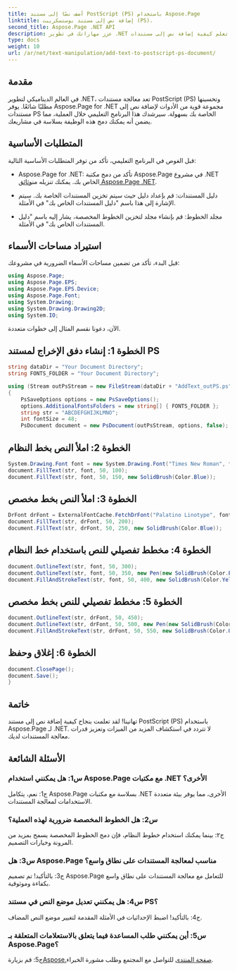 ```yaml
---
title: أضف نصًا إلى مستند PostScript (PS) باستخدام Aspose.Page
linktitle: إضافة نص إلى مستند بوستسكريبت (PS).
second_title: Aspose.Page .NET API
description: عزز مهاراتك في تطوير .NET من خلال تعلم كيفية إضافة نص إلى مستندات PostScript (PS) باستخدام Aspose.Page. استكشف الأمثلة خطوة بخطوة وأطلق العنان لقوة معالجة المستندات.
type: docs
weight: 10
url: /ar/net/text-manipulation/add-text-to-postscript-ps-document/
---
```

## مقدمة

في العالم الديناميكي لتطوير .NET، تعد معالجة مستندات PostScript (PS) وتحسينها مطلبًا شائعًا. يوفر Aspose.Page for .NET مجموعة قوية من الأدوات لإضافة نص إلى مستندات PS الخاصة بك بسهولة. سيرشدك هذا البرنامج التعليمي خلال العملية، مما يضمن أنه يمكنك دمج هذه الوظيفة بسلاسة في مشاريعك.

## المتطلبات الأساسية

قبل الغوص في البرنامج التعليمي، تأكد من توفر المتطلبات الأساسية التالية:

-  Aspose.Page for .NET: تأكد من دمج مكتبة Aspose.Page في مشروع .NET الخاص بك. يمكنك تنزيله من[وثائق Aspose.Page .NET](https://reference.aspose.com/page/net/).

- دليل المستندات: قم بإعداد دليل حيث سيتم تخزين المستندات الخاصة بك. سيتم الإشارة إلى هذا باسم "دليل المستندات الخاص بك" في الأمثلة.

- مجلد الخطوط: قم بإنشاء مجلد لتخزين الخطوط المخصصة، يشار إليه باسم "دليل المستندات الخاص بك" في الأمثلة.

## استيراد مساحات الأسماء

قبل البدء، تأكد من تضمين مساحات الأسماء الضرورية في مشروعك:

```csharp
using Aspose.Page;
using Aspose.Page.EPS;
using Aspose.Page.EPS.Device;
using Aspose.Page.Font;
using System.Drawing;
using System.Drawing.Drawing2D;
using System.IO;
```

الآن، دعونا نقسم المثال إلى خطوات متعددة.

## الخطوة 1: إنشاء دفق الإخراج لمستند PS

```csharp
string dataDir = "Your Document Directory";
string FONTS_FOLDER = "Your Document Directory";

using (Stream outPsStream = new FileStream(dataDir + "AddText_outPS.ps", FileMode.Create))
{
    PsSaveOptions options = new PsSaveOptions();
    options.AdditionalFontsFolders = new string[] { FONTS_FOLDER };
    string str = "ABCDEFGHIJKLMNO";
    int fontSize = 48;
    PsDocument document = new PsDocument(outPsStream, options, false);
```

## الخطوة 2: املأ النص بخط النظام

```csharp
System.Drawing.Font font = new System.Drawing.Font("Times New Roman", fontSize, FontStyle.Bold);
document.FillText(str, font, 50, 100);
document.FillText(str, font, 50, 150, new SolidBrush(Color.Blue));
```

## الخطوة 3: املأ النص بخط مخصص

```csharp
DrFont drFont = ExternalFontCache.FetchDrFont("Palatino Linotype", fontSize, FontStyle.Regular);
document.FillText(str, drFont, 50, 200);
document.FillText(str, drFont, 50, 250, new SolidBrush(Color.Blue));
```

## الخطوة 4: مخطط تفصيلي للنص باستخدام خط النظام

```csharp
document.OutlineText(str, font, 50, 300);
document.OutlineText(str, font, 50, 350, new Pen(new SolidBrush(Color.BlueViolet), 2));
document.FillAndStrokeText(str, font, 50, 400, new SolidBrush(Color.Yellow), new Pen(new SolidBrush(Color.BlueViolet), 2));
```

## الخطوة 5: مخطط تفصيلي للنص بخط مخصص

```csharp
document.OutlineText(str, drFont, 50, 450);
document.OutlineText(str, drFont, 50, 500, new Pen(new SolidBrush(Color.BlueViolet), 2));
document.FillAndStrokeText(str, drFont, 50, 550, new SolidBrush(Color.Orange), new Pen(new SolidBrush(Color.Blue), 2));
```

## الخطوة 6: إغلاق وحفظ

```csharp
document.ClosePage();
document.Save();
}
```

## خاتمة

تهانينا! لقد تعلمت بنجاح كيفية إضافة نص إلى مستند PostScript (PS) باستخدام Aspose.Page لـ .NET. لا تتردد في استكشاف المزيد من الميزات وتعزيز قدرات معالجة المستندات لديك.

## الأسئلة الشائعة

### س1: هل يمكنني استخدام Aspose.Page مع مكتبات .NET الأخرى؟

ج1: نعم، يتكامل Aspose.Page بسلاسة مع مكتبات .NET الأخرى، مما يوفر بيئة متعددة الاستخدامات لمعالجة المستندات.

### س2: هل الخطوط المخصصة ضرورية لهذه العملية؟

ج٢: بينما يمكنك استخدام خطوط النظام، فإن دمج الخطوط المخصصة يسمح بمزيد من المرونة وخيارات التصميم.

### س3: هل Aspose.Page مناسب لمعالجة المستندات على نطاق واسع؟

ج3: بالتأكيد! تم تصميم Aspose.Page للتعامل مع معالجة المستندات على نطاق واسع بكفاءة وموثوقية.

### س4: هل يمكنني تعديل موضع النص في مستند PS؟

ج4: بالتأكيد! اضبط الإحداثيات في الأمثلة المقدمة لتغيير موضع النص المضاف.

### س5: أين يمكنني طلب المساعدة فيما يتعلق بالاستعلامات المتعلقة بـ Aspose.Page؟

 ج5: قم بزيارة[Aspose.صفحة المنتدى](https://forum.aspose.com/c/page/39) للتواصل مع المجتمع وطلب مشورة الخبراء.